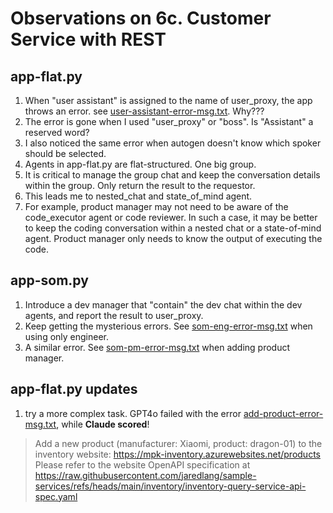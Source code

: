 # Observations on 6c. Customer Service with REST

## app-flat.py

1. When "user assistant" is assigned to the name of user_proxy, the app throws an error. see [user-assistant-error-msg.txt](./user-assistant-error-msg.txt). Why???
2. The error is gone when I used "user_proxy" or "boss". Is "Assistant" a reserved word?
3. I also noticed the same error when autogen doesn't know which spoker should be selected.
4. Agents in app-flat.py are flat-structured. One big group.
5. It is critical to manage the group chat and keep the conversation details within the group. Only return the result to the requestor.
6. This leads me to nested_chat and state_of_mind agent.
7. For example, product manager may not need to be aware of the code_executor agent or code reviewer. In such a case, it may be better to keep the coding conversation within a nested chat or a state-of-mind agent. Product manager only needs to know the output of executing the code.

## app-som.py

1. Introduce a dev manager that "contain" the dev chat within the dev agents, and report the result to user_proxy.
2. Keep getting the mysterious errors. See [som-eng-error-msg.txt](./som-eng-error-msg.txt) when using only engineer.
3. A similar error. See [som-pm-error-msg.txt](./som-pm-error-msg.txt) when adding product manager.

## app-flat.py updates

1. try a more complex task. GPT4o failed with the error [add-product-error-msg.txt](./add-product-error-msg.txt), while **Claude scored**!

> Add a new product (manufacturer: Xiaomi, product: dragon-01) to the inventory website: https://mpk-inventory.azurewebsites.net/products
> Please refer to the website OpenAPI specification at https://raw.githubusercontent.com/jaredlang/sample-services/refs/heads/main/inventory/inventory-query-service-api-spec.yaml
